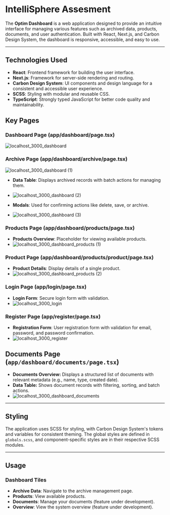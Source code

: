 # IntelliSphere Assesment

The **Optim Dashboard** is a web application designed to provide an intuitive interface for managing various features such as archived data, products, documents, and user authentication. Built with React, Next.js, and Carbon Design System, the dashboard is responsive, accessible, and easy to use.

---

## Technologies Used

- **React**: Frontend framework for building the user interface.
- **Next.js**: Framework for server-side rendering and routing.
- **Carbon Design System**: UI components and design language for a consistent and accessible user experience.
- **SCSS**: Styling with modular and reusable CSS.
- **TypeScript**: Strongly typed JavaScript for better code quality and maintainability.


## Key Pages

### Dashboard Page (app/dashboard/page.tsx)
![localhost_3000_dashboard](https://github.com/user-attachments/assets/d87521b6-f5cc-4923-8e7c-a8749628eecb)

### Archive Page (app/dashboard/archive/page.tsx)
![localhost_3000_dashboard (1)](https://github.com/user-attachments/assets/e28f1157-78e0-424e-af35-599604ec8167)

- **Data Table**: Displays archived records with batch actions for managing them.
- ![localhost_3000_dashboard (2)](https://github.com/user-attachments/assets/71e5dcc8-1437-4a68-9d4a-ef498713a11d)

- **Modals**: Used for confirming actions like delete, save, or archive.
- ![localhost_3000_dashboard (3)](https://github.com/user-attachments/assets/79af609d-fbb4-40a5-a36e-ba286ee0ec57)



### Products Page (app/dashboard/products/page.tsx)
- **Products Overview**: Placeholder for viewing available products.
- ![localhost_3000_dashboard_products (1)](https://github.com/user-attachments/assets/ef030720-b4ec-409b-8962-abdeeef9278c)


### Product Page (app/dashboard/products/product/page.tsx)
- **Product Details**: Display details of a single product.
- ![localhost_3000_dashboard_products (2)](https://github.com/user-attachments/assets/5835a28d-438e-4557-af0c-a801d0b48a2f)


### Login Page (app/login/page.tsx)
- **Login Form**: Secure login form with validation.
- ![localhost_3000_login](https://github.com/user-attachments/assets/0fa8a8a8-dca4-42f2-ab24-7331374faa28)


### Register Page (app/register/page.tsx)
- **Registration Form**: User registration form with validation for email, password, and password confirmation.
- ![localhost_3000_register](https://github.com/user-attachments/assets/44dd4960-1456-42ab-8780-451a7ddd9d9c)

## Documents Page (`app/dashboard/documents/page.tsx`)

- **Documents Overview:** Displays a structured list of documents with relevant metadata (e.g., name, type, created date).
- **Data Table:** Shows document records with filtering, sorting, and batch actions.
- ![localhost_3000_dashboard_documents](https://github.com/user-attachments/assets/edbeb2d5-a7b5-4c19-8091-715bb5485c40)

---

## Styling

The application uses SCSS for styling, with Carbon Design System's tokens and variables for consistent theming. The global styles are defined in `globals.scss`, and component-specific styles are in their respective SCSS modules.

---

## Usage

### Dashboard Tiles
- **Archive Data**: Navigate to the archive management page.
- **Products**: View available products.
- **Documents**: Manage your documents (feature under development).
- **Overview**: View the system overview (feature under development).

